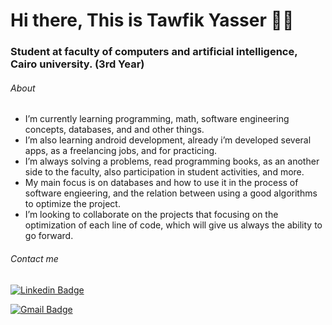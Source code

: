 # Hi there, This is Tawfik Yasser 👨‍💻

### Student at faculty of computers and artificial intelligence, Cairo university. (3rd Year)

###### About
- I’m currently learning programming, math, software engineering concepts, databases, and and other things.
- I’m also learning android development, already i’m developed several apps, as a freelancing jobs, and for practicing.
- I’m always solving a problems, read programming books, as an another side to the faculty, also participation in student activities, and more.
- My main focus is on databases and how to use it in the process of software engieering, and the relation between using a good algorithms to optimize the project.
- I’m looking to collaborate on the projects that focusing on the optimization of each line of code, which will give us always the ability to go forward.

###### Contact me
[![Linkedin Badge](https://img.shields.io/badge/TawfikYasser-30302f?style=flat&logo=linkedin&logoColor=blue)](https://www.linkedin.com/in/tawfikyasser/)

[![Gmail Badge](https://img.shields.io/badge/tawfekyassertawfek@gmail.com-30302f?style=flat&logo=Gmail&logoColor=red)](mailto:tawfekyassertawfek@gmail.com)
